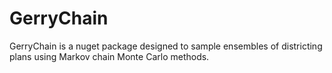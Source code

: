 # GerryChain

GerryChain is a nuget package designed to sample ensembles of districting plans using Markov
chain Monte Carlo methods.